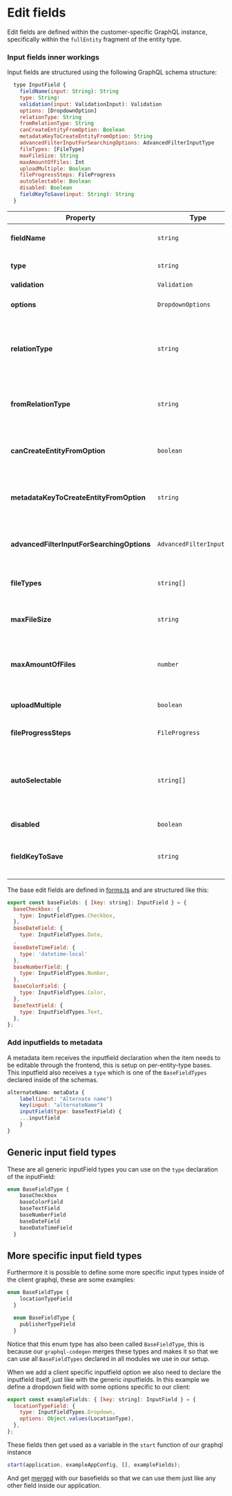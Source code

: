 # Edit fields

Edit fields are defined within the customer-specific GraphQL instance, specifically within the `fullEntity` fragment of the entity type.

### Input fields inner workings

Input fields are structured using the following GraphQL schema structure:

```js
  type InputField {
    fieldName(input: String): String
    type: String!
    validation(input: ValidationInput): Validation
    options: [DropdownOption]
    relationType: String
    fromRelationType: String
    canCreateEntityFromOption: Boolean
    metadataKeyToCreateEntityFromOption: String
    advancedFilterInputForSearchingOptions: AdvancedFilterInputType
    fileTypes: [FileType]
    maxFileSize: String
    maxAmountOfFiles: Int
    uploadMultiple: Boolean
    fileProgressSteps: FileProgress
    autoSelectable: Boolean
    disabled: Boolean
    fieldKeyToSave(input: String): String
  }
```

| Property                                   | Type                      | Description                                                                                                                              |
|--------------------------------------------|---------------------------|------------------------------------------------------------------------------------------------------------------------------------------|
| **fieldName**                              | `string`                  | Name for the input field to be displayed as label                                                                                        |
| **type**                                   | `string`                  | Input field type, comes from `InputfieldTypes`                                                                                           |
| **validation**                             | `Validation`              | Type of validation                                                                                                                       |
| **options**                                | `DropdownOptions`         | Predefined options, only required if `type` is `Dropdown`                                                                                |
| **relationType**                           | `string`                  | Relation type that needs to be set, only required if type is set to `DropdownMultiselect` or `DropdownSingleselect`                      |
| **fromRelationType**                       | `string`                  | Opposite relation type, only required if type is set to `DropdownMultiselect` or `DropdownSingleselect`                                  |
| **canCreateEntityFromOption**              | `boolean`                 | If a new entity can be created from a `DropdownMultiselect` or `DropdownSingleselect`                                                    |
| **metadataKeyToCreateEntityFromOption**    | `string`                  | The metadata key to store the value typed in the `DropdownMultiselect` or `DropdownSingleselect`                                         |
| **advancedFilterInputForSearchingOptions** | `AdvancedFilterInputType` | Sets the filters to get entities for `DropdownMultiselect` or `DropdownSingleselect`                                                     |
| **fileTypes**                              | `string[]`                | File extensions that can be uploaded if type is set to `FileUpload`                                                                      |
| **maxFileSize**                            | `string`                  | Maximum file size that can be uploaded when type has been set to `FileUpload`                                                            |
| **maxAmountOfFiles**                       | `number`                  | Maximum amount of files that can be placed in the dropzone of an input field with type `FileUpload`                                      |
| **uploadMultiple**                         | `boolean`                 | If multiple files can be uploaded (`FileUpload`)                                                                                         |
| **fileProgressSteps**                      | `FileProgress`            | The definition of progress steps for `FileUpload`                                                                                        |
| **autoSelectable**                         | `string[]`                | If an input field of type `DropdownMultiselect` or `DropdownSingleselect` automatically selects the option if only 1 option is available |
| **disabled**                               | `boolean`                 | If an input field is disabled                                                                                                            |
| **fieldKeyToSave**                         | `string`                  | The metadata key to save to if the field needs to be saved to another key than the `fieldName`                                           |


The base edit fields are defined in [forms.ts](https://gitlab.inuits.io/rnd/inuits/dams/inuits-dams-base-graphql/-/blob/master/sources/forms.ts) and are structured like this:
```js
export const baseFields: { [key: string]: InputField } = {
  baseCheckbox: {
    type: InputFieldTypes.Checkbox,
  },
  baseDateField: {
    type: InputFieldTypes.Date,
  ,
  baseDateTimeField: {
    type: 'datetime-local'
  },
  baseNumberField: {
    type: InputFieldTypes.Number,
  },
  baseColorField: {
    type: InputFieldTypes.Color,
  },
  baseTextField: {
    type: InputFieldTypes.Text,
  },
};
```

### Add inputfields to metadata

A metadata item receives the inputfield declaration when the item needs to be editable through the frontend, this is setup on per-entity-type bases. This inputfield also receives a `type` which is one of the `BaseFieldTypes` declared inside of the schemas.

```js
alternateName: metaData {
    label(input: "Alternate name")
    key(input: "alternateName")
    inputField(type: baseTextField) {
    ...inputfield
    }
}
```

## Generic input field types

These are all generic inputField types you can use on the `type` declaration of the inputField:

```js
enum BaseFieldType {
    baseCheckbox
    baseColorField
    baseTextField
    baseNumberField
    baseDateField
    baseDateTimeField
  }
```

## More specific input field types

Furthermore it is possible to define some more specific input types inside of the client graphql, these are some examples:

```js
enum BaseFieldType {
    locationTypeField
  }
```

```js
  enum BaseFieldType {
    publisherTypeField
  }
```

Notice that this enum type has also been called `BaseFieldType`, this is because our `graphql-codegen` merges these types and makes it so that we can use all `BaseFieldTypes` declared in all modules we use in our setup.

When we add a client specific inputfield option we also need to declare the inputfield itself, just like with the generic inputfields. In this example we define a dropdown field with some options specific to our client:

```js
export const exampleFields: { [key: string]: InputField } = {
  locationTypeField: {
    type: InputFieldTypes.Dropdown,
    options: Object.values(LocationType),
  },
};
```

These fields then get used as a variable in the `start` function of our graphql instance
```js
start(application, exampleAppConfig, [], exampleFields);
```
And get [merged](https://gitlab.inuits.io/rnd/inuits/dams/inuits-dams-base-graphql/-/blob/master/main.ts#L31) with our basefields so that we can use them just like any other field inside our application.



